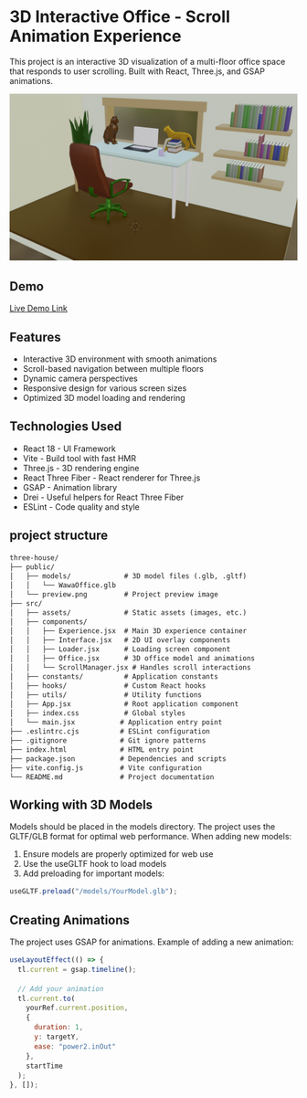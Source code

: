 # 3D Interactive Office - Scroll Animation Experience

This project is an interactive 3D visualization of a multi-floor office space that responds to user scrolling. Built with React, Three.js, and GSAP animations.

![Preview](./src/assets//office.png)

## Demo
[Live Demo Link](https://three-house-sigma.vercel.app/)



## Features
+ Interactive 3D environment with smooth animations
+ Scroll-based navigation between multiple floors
+ Dynamic camera perspectives
+ Responsive design for various screen sizes
+ Optimized 3D model loading and rendering


## Technologies Used
+ React 18 - UI Framework
+ Vite - Build tool with fast HMR
+ Three.js - 3D rendering engine
+ React Three Fiber - React renderer for Three.js
+ GSAP - Animation library
+ Drei - Useful helpers for React Three Fiber
+ ESLint - Code quality and style


## project structure

```
three-house/
├── public/
│   ├── models/             # 3D model files (.glb, .gltf)
│   │   └── WawaOffice.glb
│   └── preview.png         # Project preview image
├── src/
│   ├── assets/             # Static assets (images, etc.)
│   ├── components/
│   │   ├── Experience.jsx  # Main 3D experience container
│   │   ├── Interface.jsx   # 2D UI overlay components
│   │   ├── Loader.jsx      # Loading screen component
│   │   ├── Office.jsx      # 3D office model and animations
│   │   └── ScrollManager.jsx # Handles scroll interactions
│   ├── constants/          # Application constants
│   ├── hooks/              # Custom React hooks
│   ├── utils/              # Utility functions
│   ├── App.jsx             # Root application component
│   ├── index.css           # Global styles
│   └── main.jsx           # Application entry point
├── .eslintrc.cjs          # ESLint configuration
├── .gitignore             # Git ignore patterns
├── index.html             # HTML entry point
├── package.json           # Dependencies and scripts
├── vite.config.js         # Vite configuration
└── README.md              # Project documentation
```

## Working with 3D Models
Models should be placed in the models directory. The project uses the GLTF/GLB format for optimal web performance. When adding new models:

1. Ensure models are properly optimized for web use
2. Use the useGLTF hook to load models
3. Add preloading for important models:
```jsx
useGLTF.preload("/models/YourModel.glb");
```

## Creating Animations
The project uses GSAP for animations. Example of adding a new animation:
```jsx
useLayoutEffect(() => {
  tl.current = gsap.timeline();
  
  // Add your animation
  tl.current.to(
    yourRef.current.position,
    {
      duration: 1,
      y: targetY,
      ease: "power2.inOut"
    },
    startTime
  );
}, []);
```
